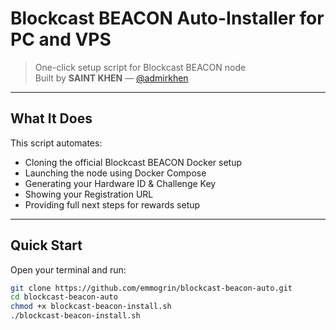 # Blockcast BEACON Auto-Installer for PC and VPS 

> One-click setup script for Blockcast BEACON node  
> Built by **SAINT KHEN** — [@admirkhen](https://twitter.com/admirkhen)

---

## What It Does

This script automates:

- Cloning the official Blockcast BEACON Docker setup
- Launching the node using Docker Compose
- Generating your Hardware ID & Challenge Key
- Showing your Registration URL
- Providing full next steps for rewards setup

---

## Quick Start

Open your terminal and run:

```bash
git clone https://github.com/emmogrin/blockcast-beacon-auto.git
cd blockcast-beacon-auto
chmod +x blockcast-beacon-install.sh
./blockcast-beacon-install.sh
